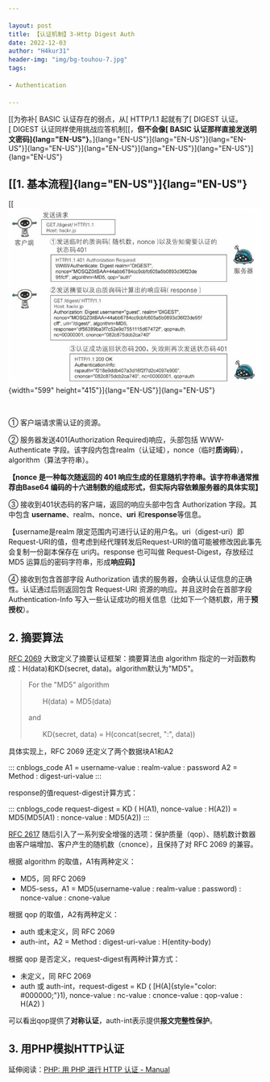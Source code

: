```yaml
---

layout: post
title: 【认证机制】3-Http Digest Auth
date: 2022-12-03
author: "H4kur31"
header-img: "img/bg-touhou-7.jpg"
tags: 

- Authentication

---
```


[[为弥补[ BASIC 认证存在的弱点，从[ HTTP/1.1 起就有了[ DIGEST
认证。[ DIGEST 认证同样使用挑战应答机制[[，**但不会像[ BASIC
认证那样直接发送明文密码]{lang="EN-US"}**。]{lang="EN-US"}]{lang="EN-US"}]{lang="EN-US"}]{lang="EN-US"}]{lang="EN-US"}]{lang="EN-US"}]{lang="EN-US"}]{lang="EN-US"}

## [[1. 基本流程]{lang="EN-US"}]{lang="EN-US"}

[[![图解HTTP](/img/2022-12-03-Authentication-3-Http-Digest-Auth/1.png "图解HTTP"){width="599"
height="415"}]{lang="EN-US"}]{lang="EN-US"}

 

① 客户端请求需认证的资源。

② 服务器发送401(Authorization Required)响应，头部包括 WWW-Authenticate
字段。该字段内包含realm（认证域），nonce（临时**质询码**），algorithm（算法字符串）。

**【nonce 是一种每次随返回的 401
响应生成的任意随机字符串。该字符串通常推荐由Base64
编码的十六进制数的组成形式，但实际内容依赖服务器的具体实现】**

③ 接收到401状态码的客户端，返回的响应头部中包含 Authorization
字段。其中包含 **username**、realm、nonce、**uri**
和**response**等信息。

【username是realm
限定范围内可进行认证的用户名。uri（digest-uri）即Request-URI的值，但考虑到经代理转发后Request-URI的值可能被修改因此事先会复制一份副本保存在
uri内。response 也可叫做 Request-Digest，存放经过 MD5
运算后的密码字符串，形成**响应码】**

④ 接收到包含首部字段 Authorization
请求的服务器，会确认认证信息的正确性。认证通过后则返回包含 Request-URI
资源的响应。并且这时会在首部字段 Authentication-Info
写入一些认证成功的相关信息（比如下一个随机数，用于**预授权**）。

## 2. 摘要算法

[RFC
2069](https://www.rfc-editor.org/rfc/rfc2069) 大致定义了摘要认证框架：摘要算法由
algorithm 指定的一对函数构成：H(data)和KD(secret,
data)。algorithm默认为"MD5"。

> For the \"MD5\" algorithm
> 
> 　　H(data) = MD5(data)
> 
> and
> 
> 　　KD(secret, data) = H(concat(secret, \":\", data))

具体实现上，RFC 2069 还定义了两个数据块A1和A2

::: cnblogs_code
    A1 = username-value : realm-value : password
    A2 = Method : digest-uri-value
:::

response的值request-digest计算方式：

::: cnblogs_code
    request-digest = KD ( H(A1), nonce-value : H(A2)) = MD5(MD5(A1) : nonce-value : MD5(A2))
:::

[RFC
2617](https://www.rfc-editor.org/rfc/rfc2617) 随后引入了一系列安全增强的选项：保护质量（qop）、随机数计数器由客户端增加、客户产生的随机数（cnonce），且保持了对
RFC 2069 的兼容。

根据 algorithm 的取值，A1有两种定义：

- MD5，同 RFC 2069
- MD5-sess，A1 = MD5(username-value : realm-value : password) :
  nonce-value : cnone-value

根据 qop 的取值，A2有两种定义：

- auth 或未定义，同 RFC 2069
- auth-int，A2 = Method : digest-uri-value : H(entity-body)

根据 qop 是否定义，request-digest有两种计算方式：

- 未定义，同 RFC 2069
- auth 或 auth-int，request-digest = KD (
  [H(A]{style="color: #000000;"}1), nonce-value : nc-value :
  cnonce-value : qop-value : H(A2) )

可以看出qop提供了**对称认证**，auth-int表示提供**报文完整性保护**。

## 3. 用PHP模拟HTTP认证

延伸阅读：[PHP: 用 PHP 进行 HTTP 认证 -
Manual](https://www.php.net/manual/zh/features.http-auth.php)
